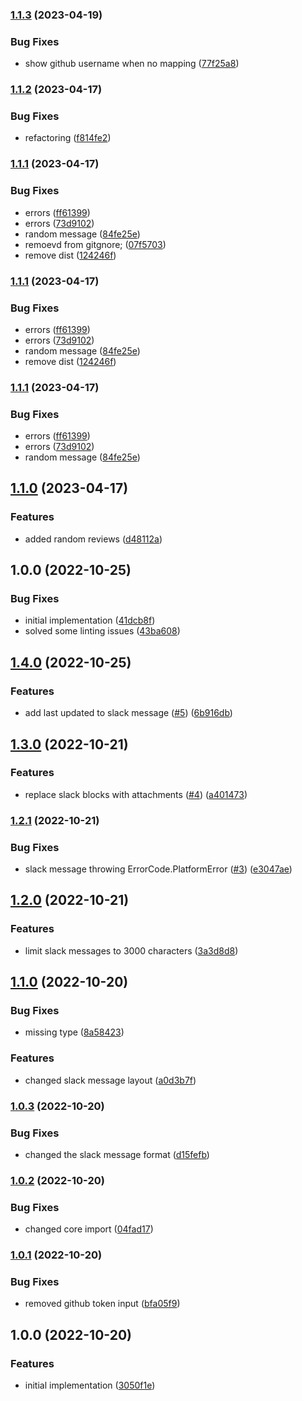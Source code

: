 ### [1.1.3](https://github.com/sebastiancretu/github-action-pr-slack-reminder/compare/v1.1.2...v1.1.3) (2023-04-19)


### Bug Fixes

* show github username when no mapping ([77f25a8](https://github.com/sebastiancretu/github-action-pr-slack-reminder/commit/77f25a8cf0906c10c68167bd7a45bc50409e79e3))

### [1.1.2](https://github.com/sebastiancretu/github-action-pr-slack-reminder/compare/v1.1.1...v1.1.2) (2023-04-17)


### Bug Fixes

* refactoring ([f814fe2](https://github.com/sebastiancretu/github-action-pr-slack-reminder/commit/f814fe2899315b6e6f67c7fbe6fd538e4c1b465e))

### [1.1.1](https://github.com/sebastiancretu/github-action-pr-slack-reminder/compare/v1.1.0...v1.1.1) (2023-04-17)


### Bug Fixes

* errors ([ff61399](https://github.com/sebastiancretu/github-action-pr-slack-reminder/commit/ff61399f5dbf0f7d9c4ccc0a1e185d03d6fb8905))
* errors ([73d9102](https://github.com/sebastiancretu/github-action-pr-slack-reminder/commit/73d9102c49c0e86e0bc47fac62b844de53135f33))
* random message ([84fe25e](https://github.com/sebastiancretu/github-action-pr-slack-reminder/commit/84fe25efc08554b440f8c3784eb5c1cb395b332a))
* remoevd from gitgnore; ([07f5703](https://github.com/sebastiancretu/github-action-pr-slack-reminder/commit/07f5703952f8ebf1f6923dacf4abb84d926ebba7))
* remove dist ([124246f](https://github.com/sebastiancretu/github-action-pr-slack-reminder/commit/124246f5a237c9809439264cb5c9d13538cdf3f6))

### [1.1.1](https://github.com/sebastiancretu/github-action-pr-slack-reminder/compare/v1.1.0...v1.1.1) (2023-04-17)


### Bug Fixes

* errors ([ff61399](https://github.com/sebastiancretu/github-action-pr-slack-reminder/commit/ff61399f5dbf0f7d9c4ccc0a1e185d03d6fb8905))
* errors ([73d9102](https://github.com/sebastiancretu/github-action-pr-slack-reminder/commit/73d9102c49c0e86e0bc47fac62b844de53135f33))
* random message ([84fe25e](https://github.com/sebastiancretu/github-action-pr-slack-reminder/commit/84fe25efc08554b440f8c3784eb5c1cb395b332a))
* remove dist ([124246f](https://github.com/sebastiancretu/github-action-pr-slack-reminder/commit/124246f5a237c9809439264cb5c9d13538cdf3f6))

### [1.1.1](https://github.com/sebastiancretu/github-action-pr-slack-reminder/compare/v1.1.0...v1.1.1) (2023-04-17)


### Bug Fixes

* errors ([ff61399](https://github.com/sebastiancretu/github-action-pr-slack-reminder/commit/ff61399f5dbf0f7d9c4ccc0a1e185d03d6fb8905))
* errors ([73d9102](https://github.com/sebastiancretu/github-action-pr-slack-reminder/commit/73d9102c49c0e86e0bc47fac62b844de53135f33))
* random message ([84fe25e](https://github.com/sebastiancretu/github-action-pr-slack-reminder/commit/84fe25efc08554b440f8c3784eb5c1cb395b332a))

## [1.1.0](https://github.com/sebastiancretu/github-action-pr-slack-reminder/compare/v1.0.0...v1.1.0) (2023-04-17)


### Features

* added random reviews ([d48112a](https://github.com/sebastiancretu/github-action-pr-slack-reminder/commit/d48112a4a530707f5e01c0e03f8a7853fd763d97))

## 1.0.0 (2022-10-25)


### Bug Fixes

* initial implementation ([41dcb8f](https://github.com/sebastiancretu/github-action-pr-slack-reminder/commit/41dcb8f229c1263181d28b28146531a813a2f219))
* solved some linting issues ([43ba608](https://github.com/sebastiancretu/github-action-pr-slack-reminder/commit/43ba6089921b0ebc2a75d4bb17d5a5c9af4f8a5e))

## [1.4.0](https://github.com/sebastiancretu/github-action-pr-slack-reminder/compare/v1.3.0...v1.4.0) (2022-10-25)


### Features

* add last updated to slack message ([#5](https://github.com/sebastiancretu/github-action-pr-slack-reminder/issues/5)) ([6b916db](https://github.com/sebastiancretu/github-action-pr-slack-reminder/commit/6b916dba9586526872917a275da2d0e2325a9b35))

## [1.3.0](https://github.com/sebastiancretu/github-action-pr-slack-reminder/compare/v1.2.1...v1.3.0) (2022-10-21)


### Features

* replace slack blocks with attachments ([#4](https://github.com/sebastiancretu/github-action-pr-slack-reminder/issues/4)) ([a401473](https://github.com/sebastiancretu/github-action-pr-slack-reminder/commit/a401473a66d6ca552b20abf1608ba2d5156e172c))

### [1.2.1](https://github.com/sebastiancretu/github-action-pr-slack-reminder/compare/v1.2.0...v1.2.1) (2022-10-21)


### Bug Fixes

* slack message throwing ErrorCode.PlatformError ([#3](https://github.com/sebastiancretu/github-action-pr-slack-reminder/issues/3)) ([e3047ae](https://github.com/sebastiancretu/github-action-pr-slack-reminder/commit/e3047aee743fceac893116474c9abbc004eead71))

## [1.2.0](https://github.com/sebastiancretu/github-action-pr-slack-reminder/compare/v1.1.0...v1.2.0) (2022-10-21)


### Features

* limit slack messages to 3000 characters ([3a3d8d8](https://github.com/sebastiancretu/github-action-pr-slack-reminder/commit/3a3d8d8fd56708f175d4af5a9e4ea9d923b1ad0e))

## [1.1.0](https://github.com/sebastiancretu/github-action-pr-slack-reminder/compare/v1.0.3...v1.1.0) (2022-10-20)


### Bug Fixes

* missing type ([8a58423](https://github.com/sebastiancretu/github-action-pr-slack-reminder/commit/8a584237837282e30f0020c317dbb3786a82fc7e))


### Features

* changed slack message layout ([a0d3b7f](https://github.com/sebastiancretu/github-action-pr-slack-reminder/commit/a0d3b7fcfc1687005bfa2365b9f9efca9b979a61))

### [1.0.3](https://github.com/sebastiancretu/github-action-pr-slack-reminder/compare/v1.0.2...v1.0.3) (2022-10-20)


### Bug Fixes

* changed the slack message format ([d15fefb](https://github.com/sebastiancretu/github-action-pr-slack-reminder/commit/d15fefbfa2ba50f976bc1c320d6b98bb55f38554))

### [1.0.2](https://github.com/sebastiancretu/github-action-pr-slack-reminder/compare/v1.0.1...v1.0.2) (2022-10-20)


### Bug Fixes

* changed core import ([04fad17](https://github.com/sebastiancretu/github-action-pr-slack-reminder/commit/04fad17e83f942c23ccb14a181bba48b9c286a9b))

### [1.0.1](https://github.com/sebastiancretu/github-action-pr-slack-reminder/compare/v1.0.0...v1.0.1) (2022-10-20)


### Bug Fixes

* removed github token input ([bfa05f9](https://github.com/sebastiancretu/github-action-pr-slack-reminder/commit/bfa05f9954ed9a69d746b5a29c4480ea0ad32ab7))

## 1.0.0 (2022-10-20)


### Features

* initial implementation ([3050f1e](https://github.com/sebastiancretu/github-action-pr-slack-reminder/commit/3050f1e5105d453e8024640380cc1f6b1ab17fba))
